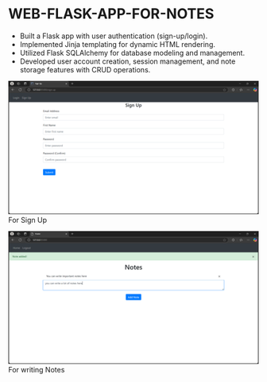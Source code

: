 ﻿# WEB-FLASK-APP-FOR-NOTES

- Built a Flask app with user authentication (sign-up/login).
- Implemented Jinja templating for dynamic HTML rendering.
- Utilized Flask SQLAlchemy for database modeling and management.
- Developed user account creation, session management, and note storage features with CRUD operations.

![Project screenshot](https://github.com/Vipinkushuk/WEB-FLASK-APP-FOR-NOTES/blob/main/Screenshot%202024-12-16%20191625.png?raw=true)
For Sign Up

![Project screenshot](https://github.com/Vipinkushuk/WEB-FLASK-APP-FOR-NOTES/blob/main/Screenshot%202024-12-16%20191547.png?raw=true)
For writing Notes


